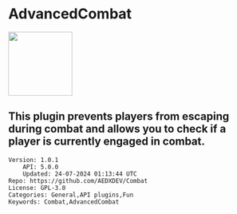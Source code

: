 # AdvancedCombat
<img src="https://raw.githubusercontent.com/AEDXDEV/Combat/24eae90cddff01e96f9515619b0df4e3be053571/icon.png" width="128" height="128" />

## This plugin prevents players from escaping during combat and allows you to check if a player is currently engaged in combat.
```properties
Version: 1.0.1
    API: 5.0.0
    Updated: 24-07-2024 01:13:44 UTC
Repo: https://github.com/AEDXDEV/Combat
License: GPL-3.0
Categories: General,API plugins,Fun
Keywords: Combat,AdvancedCombat
```